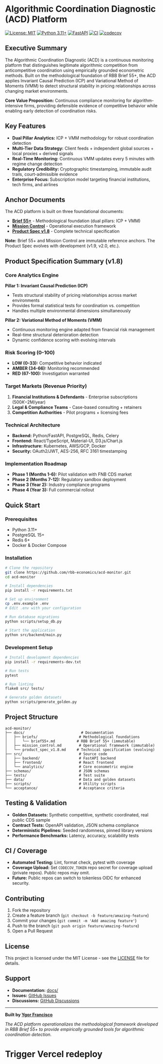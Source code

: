 # Algorithmic Coordination Diagnostic (ACD) Platform

[![License: MIT](https://img.shields.io/badge/License-MIT-yellow.svg)](https://opensource.org/licenses/MIT)
[![Python 3.11+](https://img.shields.io/badge/python-3.11+-blue.svg)](https://www.python.org/downloads/)
[![FastAPI](https://img.shields.io/badge/FastAPI-0.100+-green.svg)](https://fastapi.tiangolo.com/)
[![CI](https://github.com/yomarfrancisco/acd-monitor/actions/workflows/ci.yml/badge.svg)](https://github.com/yomarfrancisco/acd-monitor/actions/workflows/ci.yml)
[![codecov](https://codecov.io/gh/yomarfrancisco/acd-monitor/branch/main/graph/badge.svg)](https://codecov.io/gh/yomarfrancisco/acd-monitor)

## Executive Summary

The Algorithmic Coordination Diagnostic (ACD) is a continuous monitoring platform that distinguishes legitimate algorithmic competition from anticompetitive coordination using empirically grounded econometric methods. Built on the methodological foundation of RBB Brief 55+, the ACD applies Invariant Causal Prediction (ICP) and Variational Method of Moments (VMM) to detect structural stability in pricing relationships across changing market environments.

**Core Value Proposition:** Continuous compliance monitoring for algorithm-intensive firms, providing defensible evidence of competitive behavior while enabling early detection of coordination risks.

## Key Features

- **Dual Pillar Analytics:** ICP + VMM methodology for robust coordination detection
- **Multi-Tier Data Strategy:** Client feeds + independent global sources + local proxies + derived signals
- **Real-Time Monitoring:** Continuous VMM updates every 5 minutes with regime change detection
- **Regulatory Credibility:** Cryptographic timestamping, immutable audit trails, court-admissible evidence
- **Enterprise Focus:** Subscription model targeting financial institutions, tech firms, and airlines

## Anchor Documents

The ACD platform is built on three foundational documents:

- **[Brief 55+](docs/briefs/brief55+.md)** - Methodological foundation (dual pillars: ICP + VMM)
- **[Mission Control](docs/mission_control.md)** - Operational execution framework  
- **[Product Spec v1.8](docs/product_spec_v1.8.md)** - Complete technical specification

**Note:** Brief 55+ and Mission Control are immutable reference anchors. The Product Spec evolves with development (v1.9, v2.0, etc.).

## Product Specification Summary (v1.8)

### Core Analytics Engine

**Pillar 1: Invariant Causal Prediction (ICP)**
- Tests structural stability of pricing relationships across market environments
- Provides formal statistical tests for coordination vs. competition
- Handles multiple environmental dimensions simultaneously

**Pillar 2: Variational Method of Moments (VMM)**
- Continuous monitoring engine adapted from financial risk management
- Real-time structural deterioration detection
- Dynamic confidence scoring with evolving intervals

### Risk Scoring (0-100)

- **LOW (0-33):** Competitive behavior indicated
- **AMBER (34-66):** Monitoring recommended  
- **RED (67-100):** Investigation warranted

### Target Markets (Revenue Priority)

1. **Financial Institutions & Defendants** - Enterprise subscriptions ($500K-$2M/year)
2. **Legal & Compliance Teams** - Case-based consulting + retainers
3. **Competition Authorities** - Pilot programs + licensing fees

### Technical Architecture

- **Backend:** Python/FastAPI, PostgreSQL, Redis, Celery
- **Frontend:** React/TypeScript, Material-UI, D3.js/Chart.js
- **Infrastructure:** Kubernetes, AWS/GCP, Docker
- **Security:** OAuth2/JWT, AES-256, RFC 3161 timestamping

### Implementation Roadmap

- **Phase 1 (Months 1-6):** Pilot validation with FNB CDS market
- **Phase 2 (Months 7-12):** Regulatory sandbox deployment
- **Phase 3 (Year 2):** Industry compliance programs
- **Phase 4 (Year 3):** Full commercial rollout

## Quick Start

### Prerequisites

- Python 3.11+
- PostgreSQL 15+
- Redis 6+
- Docker & Docker Compose

### Installation

```bash
# Clone the repository
git clone https://github.com/rbb-economics/acd-monitor.git
cd acd-monitor

# Install dependencies
pip install -r requirements.txt

# Set up environment
cp .env.example .env
# Edit .env with your configuration

# Run database migrations
python scripts/setup_db.py

# Start the application
python src/backend/main.py
```

### Development Setup

```bash
# Install development dependencies
pip install -r requirements-dev.txt

# Run tests
pytest

# Run linting
flake8 src/ tests/

# Generate golden datasets
python scripts/generate_golden.py
```

## Project Structure

```
acd-monitor/
├── docs/                          # Documentation
│   ├── briefs/                   # Methodological foundations
│   │   └── brief55+.md          # RBB Brief 55+ (immutable)
│   ├── mission_control.md        # Operational framework (immutable)
│   └── product_spec_v1.8.md     # Technical specification (evolving)
├── src/                          # Source code
│   ├── backend/                  # FastAPI backend
│   ├── frontend/                 # React frontend
│   └── analytics/                # Core econometric engine
├── schemas/                      # JSON schemas
├── tests/                        # Test suite
├── data/                         # Data and golden datasets
├── scripts/                      # Utility scripts
└── acceptance/                   # Acceptance criteria
```

## Testing & Validation

- **Golden Datasets:** Synthetic competitive, synthetic coordinated, real public CDS sample
- **Contract Tests:** OpenAPI validation, JSON schema compliance
- **Deterministic Pipelines:** Seeded randomness, pinned library versions
- **Performance Benchmarks:** Latency, accuracy, scalability tests

## CI / Coverage

- **Automated Testing:** Lint, format check, pytest with coverage
- **Coverage Upload:** Set `CODECOV_TOKEN` repo secret for coverage upload (private repos). Public repos may omit.
- **Future:** Public repos can switch to tokenless OIDC for enhanced security.

## Contributing

1. Fork the repository
2. Create a feature branch (`git checkout -b feature/amazing-feature`)
3. Commit your changes (`git commit -m 'Add amazing feature'`)
4. Push to the branch (`git push origin feature/amazing-feature`)
5. Open a Pull Request

## License

This project is licensed under the MIT License - see the [LICENSE](LICENSE) file for details.

## Support

- **Documentation:** [docs/](docs/)
- **Issues:** [GitHub Issues](https://github.com/rbb-economics/acd-monitor/issues)
- **Discussions:** [GitHub Discussions](https://github.com/rbb-economics/acd-monitor/discussions)

---

**Built by [Ygor Francisco](mailto:ygor.francisco@gmail.com)**

*The ACD platform operationalizes the methodological framework developed in RBB Brief 55+ to provide empirically grounded tools for algorithmic coordination detection.*
# Trigger Vercel redeploy
